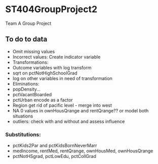 # ST404GroupProject2
Team A Group Project



## To do to data
+ Omit missing values
+ Incorrect values: Create indicator variable 
+ Transformations:
+ Outcome variables with log transform
+ sqrt on pctNotHighSchoolGrad
+ log on other variables in need of transformation
+ Eliminations:
+ popDensity...
+ pctVacantBoarded
+ pctUrban encode as a factor
+ Region get rid of pacific level - merge into west
+ NA 0 values in ownHousQrange and rentQrange?? or model both situations
+ outliers: check with and without and assess influence


### Substitutions:
+ pctKids2Par and pctKidsBornNeverMarr
+ medIncome, rentMed, rentQrange, ownHousMed, ownHousQrange
+ pctNotHSgrad, pctLowEdu, pctCollGrad
